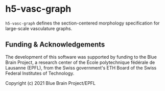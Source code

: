 # h5-vasc-graph
`h5-vasc-graph` defines the section-centered morphology specification for large-scale vasculature graphs.

Funding & Acknowledgements
-------------------------

The development of this software was supported by funding to the Blue Brain Project, a research center of the École polytechnique fédérale de Lausanne (EPFL), from the Swiss government's ETH Board of the Swiss Federal Institutes of Technology.

Copyright (c) 2021 Blue Brain Project/EPFL
